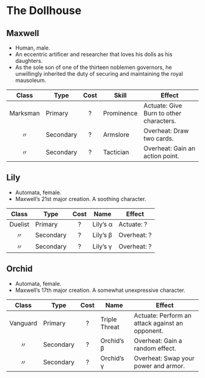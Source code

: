 # The Dollhouse

## Maxwell

  - Human, male.
  - An eccentric artificer and researcher that loves his dolls as his
    daughters.
  - As the sole son of one of the thirteen noblemen governors, he
    unwillingly inherited the duty of securing and maintaining the royal
    mausoleum.

|  Class   | Type      | Cost | Skill      | Effect                                  |
| :------: | --------- | :--: | ---------- | --------------------------------------- |
| Marksman | Primary   |  ?   | Prominence | Actuate: Give Burn to other characters. |
|    〃     | Secondary |  ?   | Armslore   | Overheat: Draw two cards.               |
|    〃     | Secondary |  ?   | Tactician  | Overheat: Gain an action point.         |

## Lily

  - Automata, female.
  - Maxwell’s 21st major creation. A soothing character.

|  Class  | Type      | Cost | Name     | Effect      |
| :-----: | --------- | :--: | -------- | ----------- |
| Duelist | Primary   |  ?   | Lily’s α | Actuate: ?  |
|    〃    | Secondary |  ?   | Lily’s β | Overheat: ? |
|    〃    | Secondary |  ?   | Lily’s γ | Overheat: ? |

## Orchid

  - Automata, female.
  - Maxwell’s 17th major creation. A somewhat unexpressive character.

|  Class   | Type      | Cost | Name          | Effect                                          |
| :------: | --------- | :--: | ------------- | ----------------------------------------------- |
| Vanguard | Primary   |  ?   | Triple Threat | Actuate: Perform an attack against an opponent. |
|    〃     | Secondary |  ?   | Orchid’s β    | Overheat: Gain a random effect.                 |
|    〃     | Secondary |  ?   | Orchid’s γ    | Overheat: Swap your power and armor.            |
